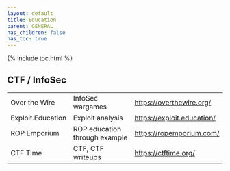```yaml
---
layout: default
title: Education
parent: GENERAL
has_children: false
has_toc: true
---
```


{% include toc.html %}

## CTF / InfoSec

||||
|:---|:---|:---|
|Over the Wire|InfoSec wargames|https://overthewire.org/|
|Exploit.Education|Exploit analysis|https://exploit.education/|
|ROP Emporium|ROP education through example|https://ropemporium.com/|
|CTF Time|CTF, CTF writeups|https://ctftime.org/|

